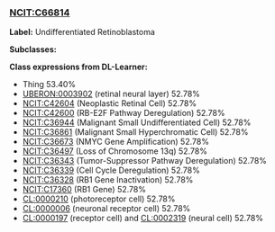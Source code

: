 
### [NCIT:C66814](http://purl.obolibrary.org/obo/NCIT_C66814)
**Label:** Undifferentiated Retinoblastoma

**Subclasses:** 

**Class expressions from DL-Learner:**

- Thing 53.40%
- [UBERON:0003902](http://purl.obolibrary.org/obo/UBERON_0003902) (retinal neural layer) 52.78%
- [NCIT:C42604](http://purl.obolibrary.org/obo/NCIT_C42604) (Neoplastic Retinal Cell) 52.78%
- [NCIT:C42600](http://purl.obolibrary.org/obo/NCIT_C42600) (RB-E2F Pathway Deregulation) 52.78%
- [NCIT:C36944](http://purl.obolibrary.org/obo/NCIT_C36944) (Malignant Small Undifferentiated Cell) 52.78%
- [NCIT:C36861](http://purl.obolibrary.org/obo/NCIT_C36861) (Malignant Small Hyperchromatic Cell) 52.78%
- [NCIT:C36673](http://purl.obolibrary.org/obo/NCIT_C36673) (NMYC Gene Amplification) 52.78%
- [NCIT:C36497](http://purl.obolibrary.org/obo/NCIT_C36497) (Loss of Chromosome 13q) 52.78%
- [NCIT:C36343](http://purl.obolibrary.org/obo/NCIT_C36343) (Tumor-Suppressor Pathway Deregulation) 52.78%
- [NCIT:C36339](http://purl.obolibrary.org/obo/NCIT_C36339) (Cell Cycle Deregulation) 52.78%
- [NCIT:C36328](http://purl.obolibrary.org/obo/NCIT_C36328) (RB1 Gene Inactivation) 52.78%
- [NCIT:C17360](http://purl.obolibrary.org/obo/NCIT_C17360) (RB1 Gene) 52.78%
- [CL:0000210](http://purl.obolibrary.org/obo/CL_0000210) (photoreceptor cell) 52.78%
- [CL:0000006](http://purl.obolibrary.org/obo/CL_0000006) (neuronal receptor cell) 52.78%
- [CL:0000197](http://purl.obolibrary.org/obo/CL_0000197) (receptor cell) and [CL:0002319](http://purl.obolibrary.org/obo/CL_0002319) (neural cell) 52.78%


